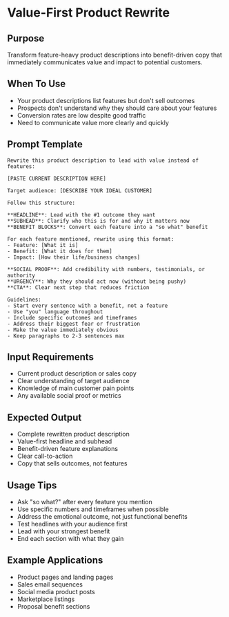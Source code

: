 # Value-First Product Rewrite

## Purpose
Transform feature-heavy product descriptions into benefit-driven copy that immediately communicates value and impact to potential customers.

## When To Use
- Your product descriptions list features but don't sell outcomes
- Prospects don't understand why they should care about your features
- Conversion rates are low despite good traffic
- Need to communicate value more clearly and quickly

## Prompt Template

```
Rewrite this product description to lead with value instead of features:

[PASTE CURRENT DESCRIPTION HERE]

Target audience: [DESCRIBE YOUR IDEAL CUSTOMER]

Follow this structure:

**HEADLINE**: Lead with the #1 outcome they want
**SUBHEAD**: Clarify who this is for and why it matters now
**BENEFIT BLOCKS**: Convert each feature into a "so what" benefit

For each feature mentioned, rewrite using this format:
- Feature: [What it is]
- Benefit: [What it does for them]
- Impact: [How their life/business changes]

**SOCIAL PROOF**: Add credibility with numbers, testimonials, or authority
**URGENCY**: Why they should act now (without being pushy)
**CTA**: Clear next step that reduces friction

Guidelines:
- Start every sentence with a benefit, not a feature
- Use "you" language throughout
- Include specific outcomes and timeframes
- Address their biggest fear or frustration
- Make the value immediately obvious
- Keep paragraphs to 2-3 sentences max
```

## Input Requirements
- Current product description or sales copy
- Clear understanding of target audience
- Knowledge of main customer pain points
- Any available social proof or metrics

## Expected Output
- Complete rewritten product description
- Value-first headline and subhead
- Benefit-driven feature explanations
- Clear call-to-action
- Copy that sells outcomes, not features

## Usage Tips
- Ask "so what?" after every feature you mention
- Use specific numbers and timeframes when possible
- Address the emotional outcome, not just functional benefits
- Test headlines with your audience first
- Lead with your strongest benefit
- End each section with what they gain

## Example Applications
- Product pages and landing pages
- Sales email sequences
- Social media product posts
- Marketplace listings
- Proposal benefit sections